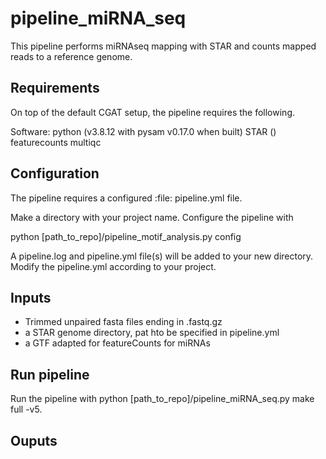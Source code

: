 # pipeline_miRNA_seq

This pipeline performs miRNAseq mapping with STAR and counts mapped reads to
a reference genome.


## Requirements

On top of the default CGAT setup, the pipeline requires the following.

Software:
    python (v3.8.12 with pysam v0.17.0 when built)
    STAR ()
    featurecounts
    multiqc


## Configuration

The pipeline requires a configured :file: pipeline.yml file.

Make a directory with your project name. Configure the pipeline with 

python [path_to_repo]/pipeline_motif_analysis.py config

A pipeline.log and pipeline.yml file(s) will be added to your new directory.
Modify the pipeline.yml according to your project.


## Inputs

- Trimmed unpaired fasta files ending in .fastq.gz
- a STAR genome directory, pat hto be specified in pipeline.yml
- a GTF adapted for featureCounts for miRNAs


## Run pipeline

Run the pipeline with python [path_to_repo]/pipeline_miRNA_seq.py make full -v5.


## Ouputs
